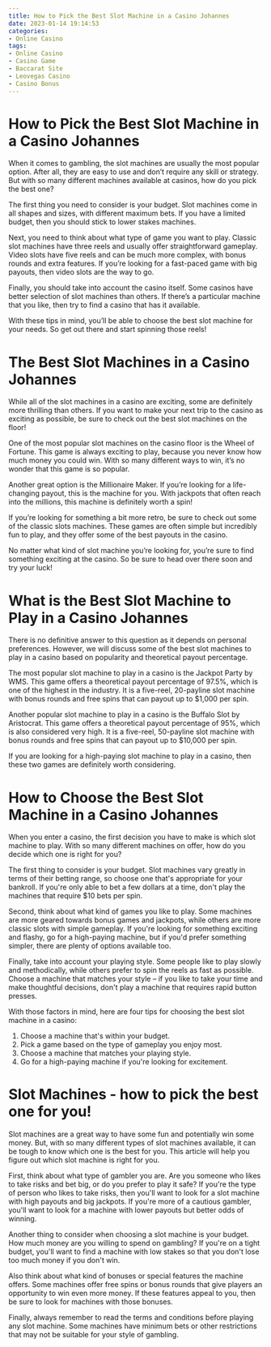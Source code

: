 ```yaml
---
title: How to Pick the Best Slot Machine in a Casino Johannes 
date: 2023-01-14 19:14:53
categories:
- Online Casino
tags:
- Online Casino
- Casino Game
- Baccarat Site
- Leovegas Casino
- Casino Bonus
---
```



#  How to Pick the Best Slot Machine in a Casino Johannes 

When it comes to gambling, the slot machines are usually the most popular option. After all, they are easy to use and don’t require any skill or strategy. But with so many different machines available at casinos, how do you pick the best one?

The first thing you need to consider is your budget. Slot machines come in all shapes and sizes, with different maximum bets. If you have a limited budget, then you should stick to lower stakes machines.

Next, you need to think about what type of game you want to play. Classic slot machines have three reels and usually offer straightforward gameplay. Video slots have five reels and can be much more complex, with bonus rounds and extra features. If you’re looking for a fast-paced game with big payouts, then video slots are the way to go.

Finally, you should take into account the casino itself. Some casinos have better selection of slot machines than others. If there’s a particular machine that you like, then try to find a casino that has it available.

With these tips in mind, you’ll be able to choose the best slot machine for your needs. So get out there and start spinning those reels!

#  The Best Slot Machines in a Casino Johannes 

While all of the slot machines in a casino are exciting, some are definitely more thrilling than others. If you want to make your next trip to the casino as exciting as possible, be sure to check out the best slot machines on the floor!

One of the most popular slot machines on the casino floor is the Wheel of Fortune. This game is always exciting to play, because you never know how much money you could win. With so many different ways to win, it’s no wonder that this game is so popular.

Another great option is the Millionaire Maker. If you’re looking for a life-changing payout, this is the machine for you. With jackpots that often reach into the millions, this machine is definitely worth a spin!

If you’re looking for something a bit more retro, be sure to check out some of the classic slots machines. These games are often simple but incredibly fun to play, and they offer some of the best payouts in the casino.

No matter what kind of slot machine you’re looking for, you’re sure to find something exciting at the casino. So be sure to head over there soon and try your luck!

#  What is the Best Slot Machine to Play in a Casino Johannes 

There is no definitive answer to this question as it depends on personal preferences. However, we will discuss some of the best slot machines to play in a casino based on popularity and theoretical payout percentage.

The most popular slot machine to play in a casino is the Jackpot Party by WMS. This game offers a theoretical payout percentage of 97.5%, which is one of the highest in the industry. It is a five-reel, 20-payline slot machine with bonus rounds and free spins that can payout up to $1,000 per spin.

Another popular slot machine to play in a casino is the Buffalo Slot by Aristocrat. This game offers a theoretical payout percentage of 95%, which is also considered very high. It is a five-reel, 50-payline slot machine with bonus rounds and free spins that can payout up to $10,000 per spin.

If you are looking for a high-paying slot machine to play in a casino, then these two games are definitely worth considering.

#  How to Choose the Best Slot Machine in a Casino Johannes 

When you enter a casino, the first decision you have to make is which slot machine to play. With so many different machines on offer, how do you decide which one is right for you?

The first thing to consider is your budget. Slot machines vary greatly in terms of their betting range, so choose one that's appropriate for your bankroll. If you're only able to bet a few dollars at a time, don't play the machines that require $10 bets per spin.

Second, think about what kind of games you like to play. Some machines are more geared towards bonus games and jackpots, while others are more classic slots with simple gameplay. If you're looking for something exciting and flashy, go for a high-paying machine, but if you'd prefer something simpler, there are plenty of options available too.

Finally, take into account your playing style. Some people like to play slowly and methodically, while others prefer to spin the reels as fast as possible. Choose a machine that matches your style – if you like to take your time and make thoughtful decisions, don't play a machine that requires rapid button presses.

With those factors in mind, here are four tips for choosing the best slot machine in a casino:

1) Choose a machine that's within your budget.
2) Pick a game based on the type of gameplay you enjoy most.
3) Choose a machine that matches your playing style.
4) Go for a high-paying machine if you're looking for excitement.

#  Slot Machines - how to pick the best one for you!

Slot machines are a great way to have some fun and potentially win some money. But, with so many different types of slot machines available, it can be tough to know which one is the best for you. This article will help you figure out which slot machine is right for you.

First, think about what type of gambler you are. Are you someone who likes to take risks and bet big, or do you prefer to play it safe? If you're the type of person who likes to take risks, then you'll want to look for a slot machine with high payouts and big jackpots. If you're more of a cautious gambler, you'll want to look for a machine with lower payouts but better odds of winning.

Another thing to consider when choosing a slot machine is your budget. How much money are you willing to spend on gambling? If you're on a tight budget, you'll want to find a machine with low stakes so that you don't lose too much money if you don't win.

Also think about what kind of bonuses or special features the machine offers. Some machines offer free spins or bonus rounds that give players an opportunity to win even more money. If these features appeal to you, then be sure to look for machines with those bonuses.

Finally, always remember to read the terms and conditions before playing any slot machine. Some machines have minimum bets or other restrictions that may not be suitable for your style of gambling.